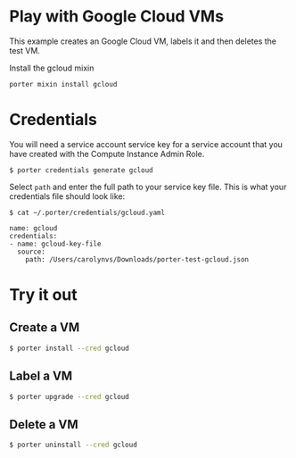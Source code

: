 # Play with Google Cloud VMs

This example creates an Google Cloud VM, labels it and then deletes the test VM.

Install the gcloud mixin

```
porter mixin install gcloud
```

# Credentials

You will need a service account service key for a service account that you have
created with the Compute Instance Admin Role.

```
$ porter credentials generate gcloud
```

Select `path` and enter the full path to your service key file. This is what your credentials file should look like:

```
$ cat ~/.porter/credentials/gcloud.yaml

name: gcloud
credentials:
- name: gcloud-key-file
  source:
    path: /Users/carolynvs/Downloads/porter-test-gcloud.json
```

# Try it out

## Create a VM
```bash
$ porter install --cred gcloud
```

## Label a VM
```bash
$ porter upgrade --cred gcloud
```

## Delete a VM
```bash
$ porter uninstall --cred gcloud
```
